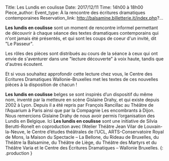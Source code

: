 Title: Les Lundis en coulisse
Date: 2017/12/11
Time: 14h00 à 18h00
Piece_author:
Event_type: À la rencontre des écritures dramatiques contemporaines
Reservation_link: http://balsamine.billetterie.it/index.php?...


**Les lundis en coulisse** sont un moment de rencontre informel permettant de découvrir à chaque séance des textes dramatiques contemporains qui n'ont jamais été présentés, et qui sont les coups de coeur d'un invité, dit "Le Passeur".

Les rôles des pièces sont distribués au cours de la séance à ceux qui ont envie de s'aventurer dans une "lecture découverte" à voix haute, tandis que d'autres écoutent.

Et si vous souhaitez approfondir cette lecture chez vous, le Centre des Ecritures Dramatiques Wallonie-Bruxelles met les textes de ces nouvelles pièces à la disposition de chacun !

**Les lundis en coulisse** belges se sont inspirés d’un dispositif du même nom, inventé par la metteure en scène Gislaine Drahy, et qui existe depuis 2002 à Lyon. Depuis il a été repris par François Rancillac au Théâtre de l’Aquarium à Paris ainsi que par la Compagnie Les encombrants à Dijon. Nous remercions Gislaine Drahy de nous avoir permis l’organisation des Lundis en Belgique. Ici **Les lundis en coulisse** sont une initiative de Silvia Berutti-Ronelt en coproduction avec l’Atelier Théâtre Jean Vilar de Louvain-la-Neuve, le Centre d’études théâtrales de l’UCL, ARTS-Conservatoire Royal de Mons,  la Maison du Spectacle – La Bellone, du Rideau de Bruxelles, du Théâtre la Balsamine, du Théâtre de Liège, du Théâtre des Martyrs et du Théâtre Varia et le Centre des Écritures Dramatiques – Wallonie Bruxelles.
{: .production }
